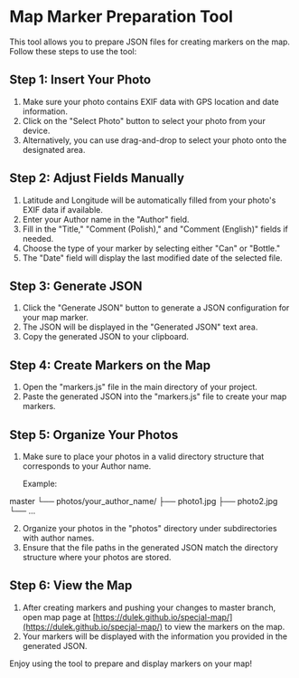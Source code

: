 # Map Marker Preparation Tool

This tool allows you to prepare JSON files for creating markers on the map. Follow these steps to use the tool:

## Step 1: Insert Your Photo

1. Make sure your photo contains EXIF data with GPS location and date information.
2. Click on the "Select Photo" button to select your photo from your device.
3. Alternatively, you can use drag-and-drop to select your photo onto the designated area.

## Step 2: Adjust Fields Manually

1. Latitude and Longitude will be automatically filled from your photo's EXIF data if available.
2. Enter your Author name in the "Author" field.
3. Fill in the "Title," "Comment (Polish)," and "Comment (English)" fields if needed.
4. Choose the type of your marker by selecting either "Can" or "Bottle."
5. The "Date" field will display the last modified date of the selected file.

## Step 3: Generate JSON

1. Click the "Generate JSON" button to generate a JSON configuration for your map marker.
2. The JSON will be displayed in the "Generated JSON" text area.
3. Copy the generated JSON to your clipboard.

## Step 4: Create Markers on the Map

1. Open the "markers.js" file in the main directory of your project.
2. Paste the generated JSON into the "markers.js" file to create your map markers.

## Step 5: Organize Your Photos

1. Make sure to place your photos in a valid directory structure that corresponds to your Author name.

   Example:

master
└── photos/your_author_name/
├── photo1.jpg
├── photo2.jpg
└── ...

2. Organize your photos in the "photos" directory under subdirectories with author names.
3. Ensure that the file paths in the generated JSON match the directory structure where your photos are stored.

## Step 6: View the Map

1. After creating markers and pushing your changes to master branch, open map page at [https://dulek.github.io/specjal-map/](https://dulek.github.io/specjal-map/) to view the markers on the map.
2. Your markers will be displayed with the information you provided in the generated JSON.

Enjoy using the tool to prepare and display markers on your map!
